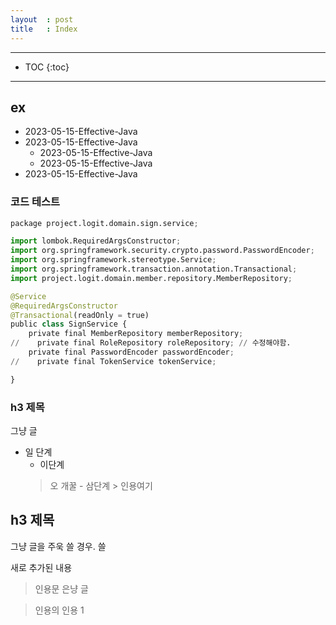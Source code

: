 ```yaml
---
layout  : post
title   : Index
---
```


___ 

* TOC
{:toc}

___ 

## ex
- 2023-05-15-Effective-Java
- 2023-05-15-Effective-Java
    - 2023-05-15-Effective-Java
    - 2023-05-15-Effective-Java
- 2023-05-15-Effective-Java

### 코드 테스트 
```python
package project.logit.domain.sign.service;

import lombok.RequiredArgsConstructor;
import org.springframework.security.crypto.password.PasswordEncoder;
import org.springframework.stereotype.Service;
import org.springframework.transaction.annotation.Transactional;
import project.logit.domain.member.repository.MemberRepository;

@Service
@RequiredArgsConstructor
@Transactional(readOnly = true)
public class SignService {
    private final MemberRepository memberRepository;
//    private final RoleRepository roleRepository; // 수정해야함.
    private final PasswordEncoder passwordEncoder;
//    private final TokenService tokenService;

}
```

### h3 제목 

그냥 글

- 일 단계
    - 이단계
    > 오 개꿀 
        - 삼단계 
        > 인용여기 

## h3 제목 

그냥 글을 주욱 쓸 경우. 쓸 

새로 추가된 내용 
> 인용문 은냥 글

> 인용의 인용 1 

